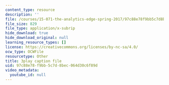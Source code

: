 ```yaml
---
content_type: resource
description: ''
file: /courses/15-071-the-analytics-edge-spring-2017/97c88e78f9bb5c7d8bec064d30c6f89d_VDtL2g9Viik.vtt
file_size: 829
file_type: application/x-subrip
hide_download: true
hide_download_original: null
learning_resource_types: []
license: https://creativecommons.org/licenses/by-nc-sa/4.0/
ocw_type: OCWFile
resourcetype: Other
title: 3play caption file
uid: 97c88e78-f9bb-5c7d-8bec-064d30c6f89d
video_metadata:
  youtube_id: null
---
```

